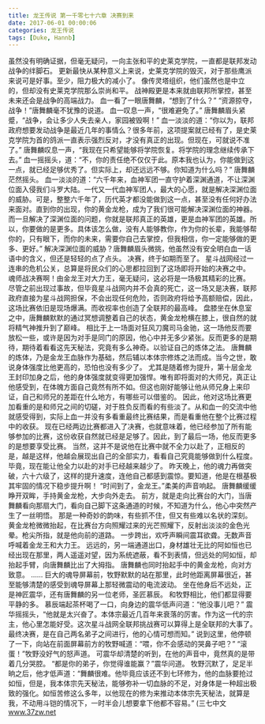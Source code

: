 ```yaml
---
title: 龙王传说 第一千零七十六章 决赛到来
date: 2017-06-01 00:00:06
categories: 龙王传说
tags: [Duke, Hannb]
---
```


虽然没有明确证据，但毫无疑问，一向主张和平的史莱克学院，一直都是联邦发动战争的绊脚石。 更新最快从某种意义上来说，史莱克学院的毁灭，对于那些鹰派来说可是好事。至少，阻力极大的减小了。
像传灵塔组织，他们虽然也是中立的，但却没有史莱克学院那么崇尚和平。
战神殿更是本来就由联邦所掌控，甚至未来还会是战争的高端战力。
血一看了一眼唐舞麟，“想到了什么？”
“资源掠夺，战争！”唐舞麟毫不犹豫的说道。
血一叹息一声，“很难避免了。”
唐舞麟眉头紧蹙，“战争，会让多少人失去亲人，家园被毁啊！”
血一淡淡的道：“你以为，联邦政府想要发动战争是最近几年的事情么？很多年前，这项提案就已经有了，是史莱克学院为首的鸽派一直表示强烈反对，才没有真正的出现。但现在，可就说不准了。”
唐舞麟叹息一声，“我现在只希望能够将学院恢复。将学院的理念继续传承下去。”
血一摇摇头，道：“不，你的责任绝不仅仅于此。原本我也认为，你能做到这一点，就已经足够优秀了。但实际上，却还远远不够。你知道为什么吗？”
唐舞麟茫然摇头。
血一淡淡的道：“六千年来，血神军团一直守护着深渊通道，不让深渊位面入侵我们斗罗大陆。一代又一代血神军团人，最大的心愿，就是解决深渊位面的威胁。可是，整整六千年了，历代英才都没能做到这一点，甚至没有任何好办法来面对。直到你的出现，你的黄金龙枪，成为了我们很可能解决深渊位面的神器。而一旦解决了深渊位面的问题，你就是联邦真正的英雄，更是血神军团的英雄。所以，你要做的是更多。具体该怎么做，没有人能够教你，作为你的长辈，我能够帮你的，只有眼下，而你的未来，需要你自己去掌控，但我相信，你一定能够做的更多、更好。”
解决深渊位面的威胁？唐舞麟眉头微挑，他虽然没有安全明白血一话语中的含义，但还是轻轻的点了点头。
决赛，终于如期而至了。
星斗战网经过一连串的危机公关，总算是将民众们的心思都拉回到了这场即将开始的决赛之中。
魂师战决赛啊！由金龙王对大力王，毫无疑问，这必将是一场极其精彩的比赛。
尽管之前出现过事故，但毕竟星斗战网内并不会真的死亡，这一场又是决赛，联邦政府直接为星斗战网担保，不会出现任何危险，否则政府将给予高额赔偿，因此，这场比赛依旧是现场爆满。而收视率也创造了全联邦的最高峰。
盘膝坐在休息室之中，唐舞麟默默的通过冥想调整着自己的状态，黄金龙枪横在膝上，很自然的就将精气神推升到了巅峰。
相比于上一场面对狂风刀魔司马金驰，这一场他反而要放松一些，或许是因为对手是同门的原因，他心中并无多少紧张。反而更多的是期待，期待着看看这先天秘法，究竟有多么神奇。以验证自己的炼体之法。
唐舞麟的炼体，乃是金龙王血脉作为基础，然后辅以本体宗修炼之法而成。当今之世，敢说身体强度比他更高的，恐怕也没有多少了。
尤其是随着修为提升，第十层金龙王封印加身之后，他的身体强度就变得更加强悍。唯有即将面对的大师兄，真正让他感受到，在体魄方面自己竟然有所不如。但这也刚好能够让他从师兄身上来印证，自己和师兄的差距在什么地方，有哪些可以借鉴的。
因此，他对这场比赛更加看重的是和师兄之间的切磋，对于胜负反而看的有些淡了。从和血一的交流中他就感受得到，实际上血一并没有多看重最终比赛结果，而是看重他在整个比赛过程中的收获。
现在已经两边比赛都进入了决赛，也就意味着，他已经参加了所有能够参加的比赛，这份收获自然就已经是足够了。因此，到了最后一场，他反而更多的是想要享受比赛。
当然，这并不是说他在比赛中就不全力以赴了，正相反的是，越是这样，他越会展现出自己的全部实力，看看自己究竟能够做到什么程度。
毕竟，现在能让他全力以赴的对手已经越来越少了。
昨天晚上，他的魂力再做突破，六十六级了，这样的提升速度，连他自己都感到震惊。要知道，他是在根基极其牢固的情况下稳步提升啊！
“时间到了，金龙王。”柔美的声音响起。
唐舞麟缓缓睁开双眸，手持黄金龙枪，大步向外走去。
前方，就是走向比赛台的大门，当唐舞麟看向那扇大门，看向自己脚下这条通道的时候，不知道为什么，他心中突然产生了一丝明悟。
那是一种奇妙的韵味，有些抓不住，但又有些难以名状的深刻。
黄金龙枪微微抬起，在比赛台方向照耀过来的光芒照耀下，反射出淡淡的金色光晕。枪尖所指，就是他向前的道路。
一步跨出，欢呼声瞬间震耳欲聋。无数声音呼喊着金龙王和大力王。
远远的，另一端通道出口，身材雄壮无比的阿如恒也已经出现在那里，两人遥遥对望，因为系统遮蔽，看不到表情，但远处的阿如恒，却抬起手臂，向唐舞麟比出了大拇指。
唐舞麟也同时抬起手中的黄金龙枪，向对方致意。
……
巨大的魂导屏幕前，牧野默默的站在那里，此时他距离屏幕很近，甚至能够清楚的感受到魂导屏幕上那轻微震动的电流波动。
坐在他身后不远处，正是神匠震华，还有唐舞麟的另一位老师，圣匠慕辰。
和牧野相比，他们都显得要平静的多。
慕辰端起茶杯喝了一口，向身边的震华低声问道：“他没事儿吧？”
震华摇摇头，“他就是太兴奋了。本体宗最近几百年来衰落的厉害。作为这一代的宗主，他心里怎能好受。这次星斗战网全联邦挑战赛可以算得上是全联邦的大事了。最终决赛，是在自己两名弟子之间进行，他的心情可想而知。”
说到这里，他停顿了一下，向站在前面屏幕前方的牧野喊道：“喂，你不会感动的哭鼻子吧？”
“滚蛋！”牧野没好气的怒声道。
可震华却清楚的听到，在他的声音中，竟然真的是带着几分哭腔。
“都是你的弟子，你觉得谁能赢？”震华问道。
牧野沉默了，足足半晌之后，他才低声道：“舞麟很难。他毕竟应该还不到七环修为，他的血脉要抢过如恒，但是，我本体宗先天秘法，能够弥补一切血脉的不足，对身体是一种超出极致的强化。如恒苦修这么多年，以他现在的修为来推动本体宗先天秘法，就算是我，不动用斗铠的情况下，一时半会儿想要拿下他都不容易。”
(三七中文 www.37zw.net